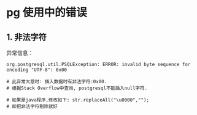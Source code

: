 # pg 使用中的错误

## 1. 非法字符

异常信息：

```shell
org.postgresql.util.PSQLException: ERROR: invalid byte sequence for encoding "UTF-8": 0x00
```



```shell
# 此异常大意时: 插入数据时有非法字符:0x00. 
# 根据Stack Overflow中查询, postgresql不能插入null字符.

# 如果是java程序,修改如下: str.replaceAll("\u0000","");
# 即把非法字符剔除就好
```





